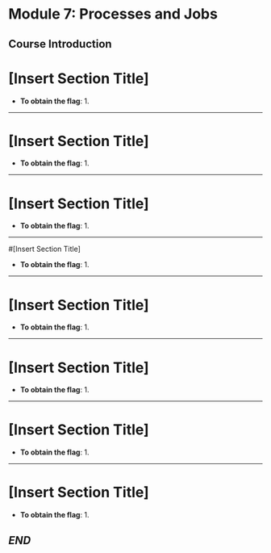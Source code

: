 # Module 7: Processes and Jobs

## Course Introduction


# [Insert Section Title]
- **To obtain the flag**:
  1. 
---

# [Insert Section Title]
- **To obtain the flag**:
  1. 

---

# [Insert Section Title]
- **To obtain the flag**:
  1.

---

#[Insert Section Title]
- **To obtain the flag**:
  1. 

---

# [Insert Section Title]
- **To obtain the flag**:
  1. 

---

# [Insert Section Title]
- **To obtain the flag**:
  1.

---

# [Insert Section Title]
- **To obtain the flag**:
  1. 

---

# [Insert Section Title]
- **To obtain the flag**:
  1. 



## *_END_* 

